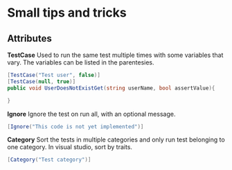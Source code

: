 
# Small tips and tricks

## Attributes

**TestCase**
Used to run the same test multiple times with some variables that vary. The variables can be listed
in the parentesies.
```C#
[TestCase("Test user", false)]
[TestCase(null, true)]
public void UserDoesNotExistGet(string userName, bool assertValue){

}
```

**Ignore**
Ignore the test on run all, with an optional message.
```C#
[Ignore("This code is not yet implemented")]
```

**Category**
Sort the tests in multiple categories and only run test belonging to one category. In visual studio, sort
by traits.
```C#
[Category("Test category")]
```